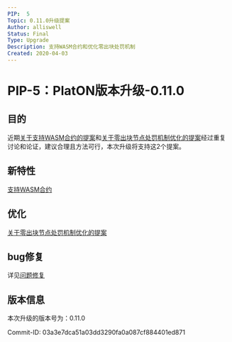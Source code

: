 ```yaml
---
PIP:  5
Topic: 0.11.0升级提案
Author: alliswell
Status: Final 
Type: Upgrade
Description: 支持WASM合约和优化零出块处罚机制
Created: 2020-04-03
---
```


# PIP-5：PlatON版本升级-0.11.0

## 目的

近期[关于支持WASM合约的提案](https://github.com/PlatONnetwork/PIPs/blob/master/TestNet/PIP-4.md)和[关于零出块节点处罚机制优化的提案](https://github.com/PlatONnetwork/PIPs/blob/master/TestNet/PIP-3.md)经过重复讨论和论证，建议合理且方法可行，本次升级将支持这2个提案。


## 新特性

[支持WASM合约](https://github.com/PlatONnetwork/PIPs/blob/master/TestNet/PIP-4.md)

## 优化

[关于零出块节点处罚机制优化的提案](https://github.com/PlatONnetwork/PIPs/blob/master/TestNet/PIP-3.md)

## bug修复

详见[问题修复](https://github.com/PlatONnetwork/PIPs/blob/master/TestNet/PIP-4.md#修复测试网以下问题)

## 版本信息

本次升级的版本号为：0.11.0

Commit-ID: 03a3e7dca51a03dd3290fa0a087cf884401ed871

